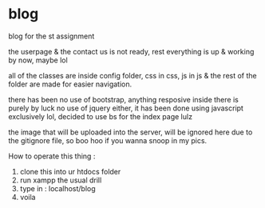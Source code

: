 # blog
blog for the st assignment 

the userpage & the contact us is not ready, rest everything is up & working by now, maybe lol

all of the classes are inside config folder, css in css, js in js & the rest of the folder are made for easier navigation.

there has been no use of bootstrap, anything resposive inside there is purely by luck
no use of jquery either, it has been done using javascript exclusively
lol, decided to use bs for the index page lulz

the image that will be uploaded into the server, will be ignored here due to the gitignore file, so boo hoo if you wanna snoop in my pics.


How to operate this thing :
1. clone this into ur htdocs folder
2. run xampp the usual drill
3. type in : localhost/blog
4. voila
